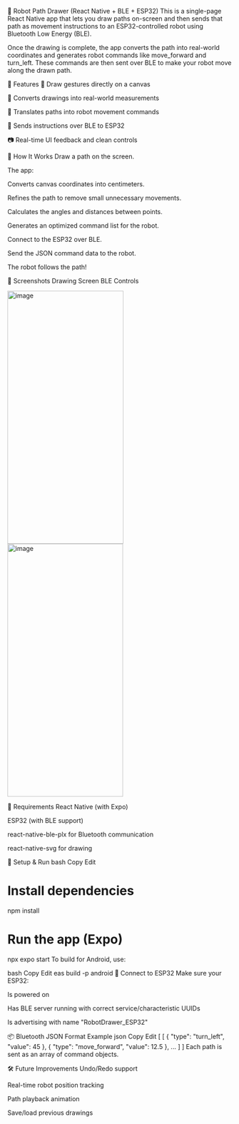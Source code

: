 🤖 Robot Path Drawer (React Native + BLE + ESP32)
This is a single-page React Native app that lets you draw paths on-screen and then sends that path as movement instructions to an ESP32-controlled robot using Bluetooth Low Energy (BLE).

Once the drawing is complete, the app converts the path into real-world coordinates and generates robot commands like move_forward and turn_left. These commands are then sent over BLE to make your robot move along the drawn path.

📱 Features
🎨 Draw gestures directly on a canvas

🔄 Converts drawings into real-world measurements

🤖 Translates paths into robot movement commands

📡 Sends instructions over BLE to ESP32

📷 Real-time UI feedback and clean controls

🧠 How It Works
Draw a path on the screen.

The app:

Converts canvas coordinates into centimeters.

Refines the path to remove small unnecessary movements.

Calculates the angles and distances between points.

Generates an optimized command list for the robot.

Connect to the ESP32 over BLE.

Send the JSON command data to the robot.

The robot follows the path!

📸 Screenshots
Drawing Screen	BLE Controls
	
<img width="260" height="567" alt="image" src="https://github.com/user-attachments/assets/f0f713cf-ab59-40fd-83d3-c04a4c16b08d" />
<img width="259" height="567" alt="image" src="https://github.com/user-attachments/assets/6771eb61-b741-4076-82e9-3467891fe396" />

🔌 Requirements
React Native (with Expo)

ESP32 (with BLE support)

react-native-ble-plx for Bluetooth communication

react-native-svg for drawing

🚀 Setup & Run
bash
Copy
Edit
# Install dependencies
npm install

# Run the app (Expo)
npx expo start
To build for Android, use:

bash
Copy
Edit
eas build -p android
📡 Connect to ESP32
Make sure your ESP32:

Is powered on

Has BLE server running with correct service/characteristic UUIDs

Is advertising with name "RobotDrawer_ESP32"

📦 Bluetooth JSON Format Example
json
Copy
Edit
[
  [
    { "type": "turn_left", "value": 45 },
    { "type": "move_forward", "value": 12.5 },
    ...
  ]
]
Each path is sent as an array of command objects.

🛠 Future Improvements
Undo/Redo support

Real-time robot position tracking

Path playback animation

Save/load previous drawings
